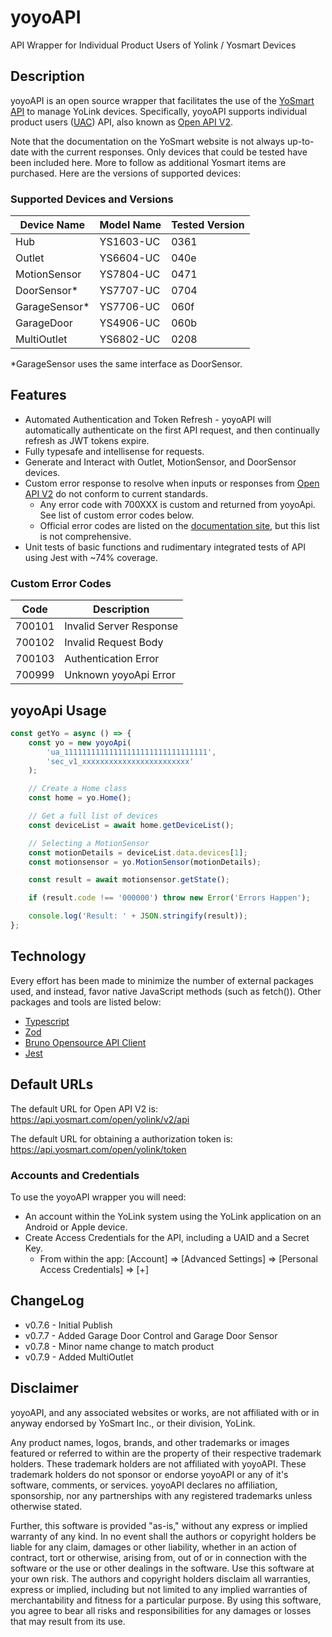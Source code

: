 # yoyoAPI

API Wrapper for Individual Product Users of Yolink / Yosmart Devices

## Description

yoyoAPI is an open source wrapper that facilitates the use of the [YoSmart API](http://doc.yosmart.com) to manage YoLink devices. Specifically, yoyoAPI supports individual product users ([UAC](http://doc.yosmart.com/docs/overall/intro)) API, also known as [Open API V2](http://doc.yosmart.com/docs/protocol/openAPIV2).

Note that the documentation on the YoSmart website is not always up-to-date with the current responses. Only devices that could be tested have been included here. More to follow as additional Yosmart items are purchased. Here are the versions of supported devices:

### Supported Devices and Versions

| Device Name   | Model Name | Tested Version |
| ------------- | ---------- | -------------- |
| Hub           | YS1603-UC  | 0361           |
| Outlet        | YS6604-UC  | 040e           |
| MotionSensor  | YS7804-UC  | 0471           |
| DoorSensor*   | YS7707-UC  | 0704           |
| GarageSensor* | YS7706-UC  | 060f           |
| GarageDoor    | YS4906-UC  | 060b           |
| MultiOutlet   | YS6802-UC  | 0208           |

*GarageSensor uses the same interface as DoorSensor.

## Features

-   Automated Authentication and Token Refresh - yoyoAPI will automatically authenticate on the first API request, and then continually refresh as JWT tokens expire.
-   Fully typesafe and intellisense for requests.
-   Generate and Interact with Outlet, MotionSensor, and DoorSensor devices.
-   Custom error response to resolve when inputs or responses from [Open API V2](http://doc.yosmart.com/docs/protocol/openAPIV2) do not conform to current standards.
    -   Any error code with 700XXX is custom and returned from yoyoApi. See list of custom error codes below.
    -   Official error codes are listed on the [documentation site](http://doc.yosmart.com/docs/protocol/Code), but this list is not comprehensive.
-   Unit tests of basic functions and rudimentary integrated tests of API using Jest with ~74% coverage.

### Custom Error Codes

| Code   | Description             |
| ------ | ----------------------- |
| 700101 | Invalid Server Response |
| 700102 | Invalid Request Body    |
| 700103 | Authentication Error    |
| 700999 | Unknown yoyoApi Error   |

## yoyoApi Usage

```js
const getYo = async () => {
    const yo = new yoyoApi(
        'ua_11111111111111111111111111111111',
        'sec_v1_xxxxxxxxxxxxxxxxxxxxxxxx'
    );

    // Create a Home class
    const home = yo.Home();

    // Get a full list of devices
    const deviceList = await home.getDeviceList();

    // Selecting a MotionSensor
    const motionDetails = deviceList.data.devices[1];
    const motionsensor = yo.MotionSensor(motionDetails);

    const result = await motionsensor.getState();

    if (result.code !== '000000') throw new Error('Errors Happen');

    console.log('Result: ' + JSON.stringify(result));
};
```

## Technology

Every effort has been made to minimize the number of external packages used, and instead, favor native JavaScript methods (such as fetch()). Other packages and tools are listed below:

-   [Typescript](https://www.typescriptlang.org/)
-   [Zod](https://zod.dev)
-   [Bruno Opensource API Client](https://www.usebruno.com)
-   [Jest](https://jestjs.io)

## Default URLs

The default URL for Open API V2 is: <https://api.yosmart.com/open/yolink/v2/api>

The default URL for obtaining a authorization token is: <https://api.yosmart.com/open/yolink/token>

### Accounts and Credentials

To use the yoyoAPI wrapper you will need:

-   An account within the YoLink system using the YoLink application on an Android or Apple device.
-   Create Access Credentials for the API, including a UAID and a Secret Key.
    -   From within the app: [Account] => [Advanced Settings] => [Personal Access Credentials] => [+]

## ChangeLog
-   v0.7.6 - Initial Publish
-   v0.7.7 - Added Garage Door Control and Garage Door Sensor
-   v0.7.8 - Minor name change to match product
-   v0.7.9 - Added MultiOutlet

## Disclaimer

yoyoAPI, and any associated websites or works, are not affiliated with or in anyway endorsed by YoSmart Inc., or their division, YoLink.

Any product names, logos, brands, and other trademarks or images featured or referred to within are the property of their respective trademark holders. These trademark holders are not affiliated with yoyoAPI. These trademark holders do not sponsor or endorse yoyoAPI or any of it's software, comments, or services. yoyoAPI declares no affiliation, sponsorship, nor any partnerships with any registered trademarks unless otherwise stated.

Further, this software is provided "as-is," without any express or implied warranty of any kind. In no event shall the authors or copyright holders be liable for any claim, damages or other liability, whether in an action of contract, tort or otherwise, arising from, out of or in connection with the software or the use or other dealings in the software. Use this software at your own risk. The authors and copyright holders disclaim all warranties, express or implied, including but not limited to any implied warranties of merchantability and fitness for a particular purpose. By using this software, you agree to bear all risks and responsibilities for any damages or losses that may result from its use.
